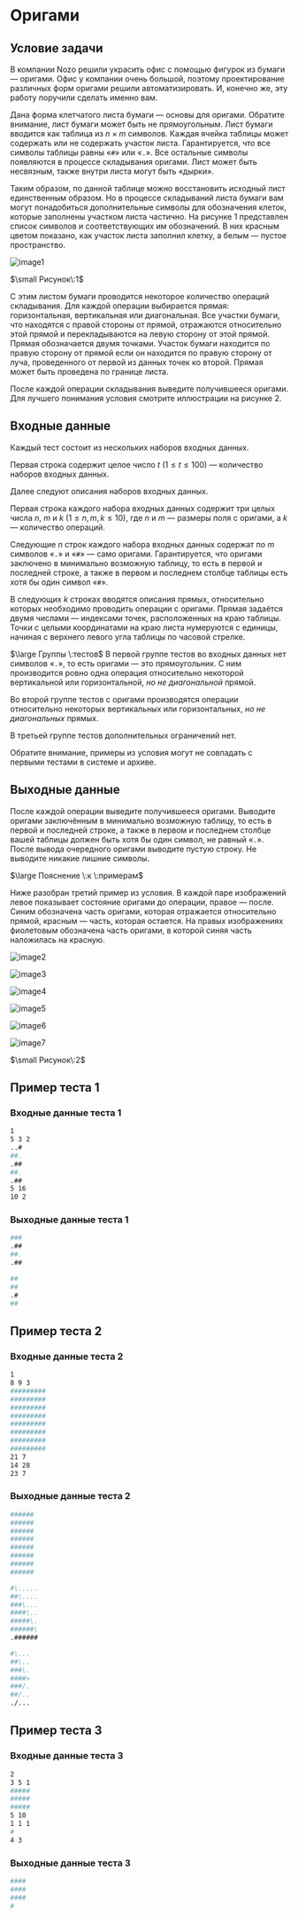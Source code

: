 # Оригами

## Условие задачи

В компании Nozo решили украсить офис с помощью фигурок из бумаги — оригами. Офис у компании очень большой, поэтому проектирование различных форм оригами решили автоматизировать. И, конечно же, эту работу поручили сделать именно вам.

Дана форма клетчатого листа бумаги — основы для оригами. Обратите внимание, лист бумаги может быть не прямоугольным. Лист бумаги вводится как таблица из $n \times m$ символов. Каждая ячейка таблицы может содержать или не содержать участок листа. Гарантируется, что все символы таблицы равны «$\texttt{\#}$» или «$\texttt{.}$».
Все остальные символы появляются в процессе складывания оригами. Лист может быть несвязным, также внутри листа могут быть «дырки».

Таким образом, по данной таблице можно восстановить исходный лист единственным образом. Но в процессе складываний листа бумаги вам могут понадобиться дополнительные символы для обозначения клеток, которые заполнены участком листа частично. На рисунке 1 представлен список символов и соответствующих им обозначений. В них красным цветом показано, как участок листа заполнил клетку, а белым — пустое пространство.

![image1](./image1.png)

$\small Рисунок\:1$

С этим листом бумаги проводится некоторое количество операций складывания. Для каждой операции выбирается прямая: горизонтальная, вертикальная или диагональная. Все участки бумаги, что находятся с правой стороны от прямой, отражаются относительно этой прямой и перекладываются на левую сторону от этой прямой. Прямая обозначается двумя точками. Участок бумаги находится по правую сторону от прямой если он находится по правую сторону от луча, проведенного от первой из данных точек ко второй. Прямая может быть проведена по границе листа.

После каждой операции складывания выведите получившееся оригами. Для лучшего понимания условия смотрите иллюстрации на рисунке 2.

## Входные данные

Каждый тест состоит из нескольких наборов входных данных.

Первая строка содержит целое число $t$ $(1 \le t \le 100)$ — количество наборов входных данных.

Далее следуют описания наборов входных данных.

Первая строка каждого набора входных данных содержит три целых числа $n$, $m$ и $k$ $(1 \le n, m, k \le 10)$, где $n$ и $m$ — размеры поля с оригами, а $k$ — количество операций.

Следующие $n$ строк каждого набора входных данных содержат по $m$ символов «$\texttt{.}$» и «$\texttt{\#}$» — само оригами. Гарантируется, что оригами заключено в минимально возможную таблицу, то есть в первой и последней строке, а также в первом и последнем столбце таблицы есть хотя бы один символ «$\texttt{\#}$».

В следующих $k$ строках вводятся описания прямых, относительно которых необходимо проводить операции с оригами. Прямая задаётся двумя числами — индексами точек, расположенных на краю таблицы. Точки с целыми координатами на краю листа нумеруются с единицы, начиная с верхнего левого угла таблицы по часовой стрелке.

$\large Группы \:тестов$
В первой группе тестов во входных данных нет символов «$\texttt{.}$», то есть оригами — это прямоугольник. С ним производится ровно одна операция относительно некоторой вертикальной или горизонтальной, $\textit{но не диагональной}$ прямой.

Во второй группе тестов с оригами производятся операции относительно некоторых вертикальных или горизонтальных, $\textit{но не диагональных}$ прямых.

В третьей группе тестов дополнительных ограничений нет.

Обратите внимание, примеры из условия могут не совпадать с первыми тестами в системе и архиве.

## Выходные данные

После каждой операции выведите получившееся оригами. Выводите оригами заключённым в минимально возможную таблицу, то есть в первой и последней строке, а также в первом и последнем столбце вашей таблицы должен быть хотя бы один символ, не равный «$\texttt{.}$». После вывода очередного оригами выводите пустую строку. Не выводите никакие лишние символы.

$\large Пояснение \:к \:примерам$

Ниже разобран третий пример из условия. В каждой паре изображений левое показывает состояние оригами до операции, правое — после. Синим обозначена часть оригами, которая отражается относительно прямой, красным — часть, которая остается. На правых изображениях фиолетовым обозначена часть оригами, в которой синяя часть наложилась на красную.

![image2](./image2.png)

![image3](./image3.png)

![image4](./image4.png)

![image5](./image5.png)

![image6](./image6.png)

![image7](./image7.png)

$\small Рисунок\:2$

## Пример теста 1

### Входные данные теста 1

```bash
1
5 3 2
..#
##.
.##
##.
.##
5 16
10 2
```

### Выходные данные теста 1

```bash
###
.##
##.
.##

##
##
.#
##
```

## Пример теста 2

### Входные данные теста 2

```bash
1
8 9 3
#########
#########
#########
#########
#########
#########
#########
#########
21 7
14 28
23 7
```

### Выходные данные теста 2

```bash
######
######
######
######
######
######
######
######

#\.....
##\....
###\...
####\..
#####\.
######\
.######

#\...
##\..
###\.
####>
###/.
##/..
./...
```

## Пример теста 3

### Входные данные теста 3

```bash
2
3 5 1
#####
#####
#####
5 10
1 1 1
#
4 3
```

### Выходные данные теста 3

```bash
####
####
####
#
```
